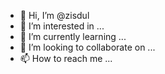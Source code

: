 - 👋 Hi, I’m @zisdul
- 👀 I’m interested in ...
- 🌱 I’m currently learning ...
- 💞️ I’m looking to collaborate on ...
- 📫 How to reach me ...

<!---
zisdul/zisdul is a ✨ special ✨ repository because its `README.md` (this file) appears on your GitHub profile.
You can click the Preview link to take a look at your changes.
--->
